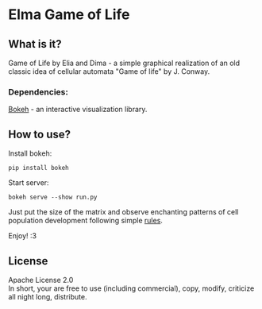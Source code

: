 # Elma Game of Life
## What is it?

Game of Life by Elia and Dima - a simple graphical realization of an old classic idea of cellular automata "Game of life" by J. Conway. 

### Dependencies:

[Bokeh](https://bokeh.org/) - an interactive visualization library.

## How to use?

Install bokeh: 
```
pip install bokeh
```
Start server: 
``` 
bokeh serve --show run.py
```

Just put the size of the matrix and observe enchanting patterns of cell population development following simple [rules](https://en.wikipedia.org/wiki/Conway%27s_Game_of_Life).

Enjoy! :3

## License
Apache License 2.0  
In short, your are free to use (including commercial), copy, modify, criticize all night long, distribute.
